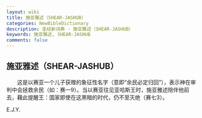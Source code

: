 ```yaml
---
layout: wiki
title: 施亚雅述（SHEAR-JASHUB）
categories: NewBibleDictionary
description: 圣经新词典 - 施亚雅述（SHEAR-JASHUB）
keywords: 施亚雅述, SHEAR-JASHUB
comments: false
---
```


## 施亚雅述（SHEAR-JASHUB）

　　这是以赛亚一个儿子获赠的象征性名字（意即“余民必定归回”），表示神在审判中会拯救余民（如：赛一9）。当以赛亚往见亚哈斯王时，施亚雅述陪伴他前去，藉此提醒王：国家即使在这黑暗的时代，仍不至灭绝（赛七3）。

E.J.Y.








